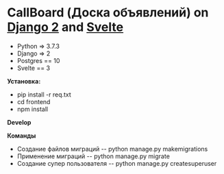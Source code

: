 # CallBoard (Доска объявлений) on [Django 2](https://github.com/django/django) and [Svelte](https://github.com/sveltejs/svelte)


- Python => 3.7.3
- Django => 2
- Postgres == 10
- Svelte == 3

**Установка:**

- pip install -r req.txt
- cd frontend
- npm install

**Develop**


**Команды**
- Создание файлов миграций
-- python manage.py makemigrations
- Применение миграций
-- python manage.py migrate
- Создание супер пользователя
-- python manage.py createsuperuser




